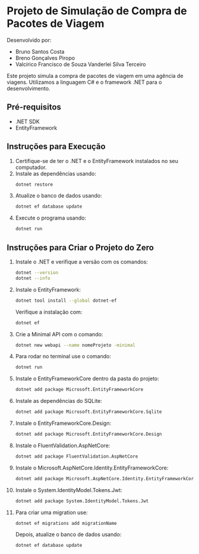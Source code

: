 # Projeto de Simulação de Compra de Pacotes de Viagem

Desenvolvido por:

- Bruno Santos Costa
- Breno Gonçalves Piropo
- Valcírico Francisco de Souza Vanderlei Silva Terceiro

Este projeto simula a compra de pacotes de viagem em uma agência de viagens. Utilizamos a linguagem C# e o framework .NET para o desenvolvimento.

## Pré-requisitos

- .NET SDK
- EntityFramework

## Instruções para Execução

1. Certifique-se de ter o .NET e o EntityFramework instalados no seu computador.
2. Instale as dependências usando:
    ```bash
    dotnet restore
    ```
3. Atualize o banco de dados usando:
    ```bash
    dotnet ef database update
    ```
4. Execute o programa usando:
    ```bash
    dotnet run
    ```

## Instruções para Criar o Projeto do Zero

1. Instale o .NET e verifique a versão com os comandos:
    ```bash
    dotnet --version
    dotnet --info
    ```
2. Instale o EntityFramework:
    ```bash
    dotnet tool install --global dotnet-ef
    ```
    Verifique a instalação com:
    ```bash
    dotnet ef
    ```
3. Crie a Minimal API com o comando:
    ```bash
    dotnet new webapi --name nomeProjeto -minimal
    ```
4. Para rodar no terminal use o comando:
    ```bash
    dotnet run
    ```
5. Instale o EntityFrameworkCore dentro da pasta do projeto:
    ```bash
    dotnet add package Microsoft.EntityFrameworkCore
    ```
6. Instale as dependências do SQLite:
    ```bash
    dotnet add package Microsoft.EntityFrameworkCore.Sqlite
    ```
7. Instale o EntityFrameworkCore.Design:
    ```bash
    dotnet add package Microsoft.EntityFrameworkCore.Design
    ```
8. Instale o FluentValidation.AspNetCore:
    ```bash
    dotnet add package FluentValidation.AspNetCore
    ```
9. Instale o Microsoft.AspNetCore.Identity.EntityFrameworkCore:
    ```bash
    dotnet add package Microsoft.AspNetCore.Identity.EntityFrameworkCore
    ```
10. Instale o System.IdentityModel.Tokens.Jwt:
    ```bash
    dotnet add package System.IdentityModel.Tokens.Jwt
    ```
11. Para criar uma migration use:
    ```bash
    dotnet ef migrations add migrationName
    ```
    Depois, atualize o banco de dados usando:
    ```bash
    dotnet ef database update
    ```
